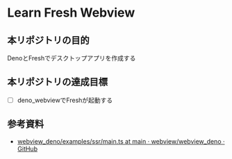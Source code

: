 # Learn Fresh Webview

## 本リポジトリの目的
DenoとFreshでデスクトップアプリを作成する

## 本リポジトリの達成目標
- [ ] deno_webviewでFreshが起動する

## 参考資料
- [webview_deno/examples/ssr/main.ts at main · webview/webview_deno · GitHub](https://github.com/webview/webview_deno/blob/main/examples/ssr/main.ts)
